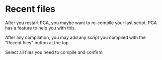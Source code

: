 # Recent files

After you restart PCA, you maybe want to re-compile your last script. PCA has a feature to help you with this.

After any compilation, you may add any script you compiled with the "Recent files" button at the top.

Select all files you need to compile and confirm.
